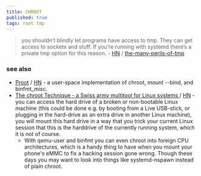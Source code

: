 ```yaml
---
title: CHROOT
published: true
tags: root tmp
---
```

> you shouldn’t blindly let programs have access to tmp. They can get access to sockets and stuff. If you’re running with systemd there’s a private tmp option for this reason. - [HN](https://news.ycombinator.com/item?id=42264301) / [the-many-perils-of-tmp](https://salvatoresecurity.com/the-many-perils-of-tmp/)

### see also
- [Proot](https://proot-me.github.io/) / [HN](https://news.ycombinator.com/item?id=42262308) - a user-space implementation of chroot, mount --bind, and binfmt_misc.
- [The chroot Technique - a Swiss army multitool for Linux systems ](https://livesys.se/posts/the-chroot-technique/) / [HN](https://news.ycombinator.com/item?id=43632379) - you can access the hard drive of a broken or non-bootable Linux machine (this could be done e.g. by booting from a Live USB-stick, or plugging in the hard-drive as an extra drive in another Linux machine), you will mount this hard drive in a way that you trick your current Linux session that this is the harddrive of the currently running system, which it is not of course.
	- With qemu-user and binfmt you can even chroot into foreign CPU architectures, which is a handy thing to have when you mount your phone's eMMC to fix a hacking session gone wrong.
Though these days you may want to look into things like systemd-nspawn instead of plain chroot.
